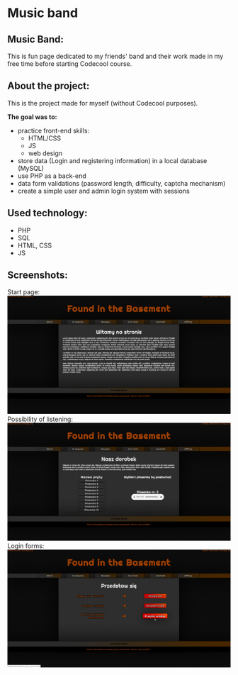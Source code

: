# Music band

## Music Band:
This is fun page dedicated to my friends' band and their work made in my free time before starting Codecool course.

## About the project:
This is the project made for myself (without Codecool purposes).<br/>

**The goal was to:**
* practice front-end skills:
  * HTML/CSS
  * JS
  * web design
* store data (Login and registering information) in a local database (MySQL)
* use PHP as a back-end
* data form validations (password length, difficulty, captcha mechanism)
* create a simple user and admin login system with sessions


## Used technology:
* PHP 
* SQL
* HTML, CSS
* JS

## Screenshots:

Start page:
![alt text](https://github.com/KacperMitkowski/Music-band/blob/master/screenshots/1.png)
Possibility of listening:
![alt text](https://github.com/KacperMitkowski/Music-band/blob/master/screenshots/2.png)
Login forms:
![alt text](https://github.com/KacperMitkowski/Music-band/blob/master/screenshots/3.png)
